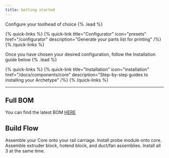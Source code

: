```yaml
---
title: Getting started
---
```


Configure your toolhead of choice {% .lead %}

{% quick-links %}
  {% quick-link title="Configurator" icon="presets" href="/configurator" description="Generate your parts list for printing" /%}
{% /quick-links %}

Once you have chosen your desired configuration, follow the Installation guide below {% .lead %}

{% quick-links %}
  {% quick-link title="Installation" icon="installation" href="/docs/components/core" description="Step-by-step guides to installing your Archetype" /%}
{% /quick-links %}

---

## Full BOM

You can find the latest BOM [HERE](https://docs.google.com/spreadsheets/d/18x7pNYz53fPJomdPaFnqmAoJtb4nF-udBhEBqGI2xig/edit?usp=sharing)

## Build Flow

Assemble your Core onto your rail carriage.
Install probe module onto core.
Assemble extruder block, hotend block, and duct/fan assemblies.
Install all 3 at the same time.
